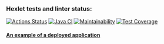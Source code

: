 ### Hexlet tests and linter status:
[![Actions Status](https://github.com/RassAnDev/java-project-72/workflows/hexlet-check/badge.svg)](https://github.com/RassAnDev/java-project-72/actions)
[![Java CI](https://github.com/RassAnDev/java-project-72/actions/workflows/main.yml/badge.svg)](https://github.com/RassAnDev/java-project-72/actions/workflows/main.yml)
[![Maintainability](https://api.codeclimate.com/v1/badges/d5e737153c152de20da6/maintainability)](https://codeclimate.com/github/RassAnDev/java-project-72/maintainability)
[![Test Coverage](https://api.codeclimate.com/v1/badges/d5e737153c152de20da6/test_coverage)](https://codeclimate.com/github/RassAnDev/java-project-72/test_coverage)
#### [An example of a deployed application](https://page-analyzer-f6k7.onrender.com)
